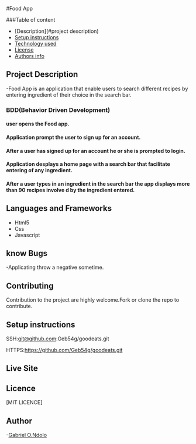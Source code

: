 #Food App

###Table of content

- [Description](#project description)
- [Setup instructions](#setup-instructions)
- [Technology used](#language-and-frameworks)
- [License](#license)
- [Authors info](#Author)

## Project Description

-Food App is an application that enable users to search different recipes by entering ingredient of their choice in the search bar.

### BDD(Behavior Driven Development)

#### user opens the Food app.

#### Application prompt the user to sign up for an account.

#### After a user has signed up for an account he or she is prompted to login.

#### Application desplays a home page with a search bar that facilitate entering of any ingredient.

#### After a user types in an ingredient in the search bar the app displays more than 90 recipes involve d by the ingredient entered.


## Languages and Frameworks

- Html5
- Css
- Javascript

## know Bugs

-Applicating throw a negative sometime.

## Contributing

Contribution to the project are highly welcome.Fork or clone the repo to contribute.

## Setup instructions

SSH:git@github.com:Geb54g/goodeats.git

HTTPS:https://github.com/Geb54g/goodeats.git

## Live Site

## Licence

[MIT LICENCE]

## Author

-[Gabriel O.Ndolo](https://github.com/Geb54g)
